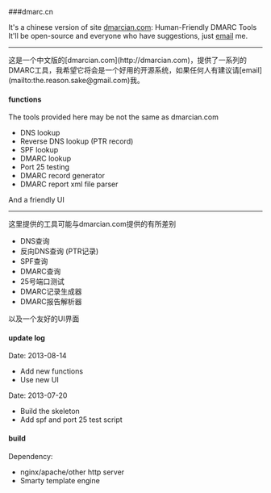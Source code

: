 ###dmarc.cn

It's a chinese version of site [dmarcian.com](http://dmarcian.com): Human-Friendly DMARC Tools
It'll be open-source and everyone who have suggestions, just [email](mailto:the.reason.sake@gmail.com) me.
<hr>
这是一个中文版的[dmarcian.com](http://dmarcian.com)，提供了一系列的DMARC工具，我希望它将会是一个好用的开源系统，如果任何人有建议请[email](mailto:the.reason.sake@gmail.com)我。

#### functions
The tools provided here may be not the same as dmarcian.com

* DNS lookup
* Reverse DNS lookup (PTR record)
* SPF lookup
* DMARC lookup
* Port 25 testing
* DMARC record generator
* DMARC report xml file parser

And a friendly UI
<hr>
这里提供的工具可能与dmarcian.com提供的有所差别

* DNS查询
* 反向DNS查询 (PTR记录)
* SPF查询
* DMARC查询
* 25号端口测试
* DMARC记录生成器
* DMARC报告解析器

以及一个友好的UI界面

#### update log
Date: 2013-08-14

* Add new functions
* Use new UI

Date: 2013-07-20

* Build the skeleton
* Add spf and port 25 test script

#### build

Dependency:

* nginx/apache/other http server
* Smarty template engine